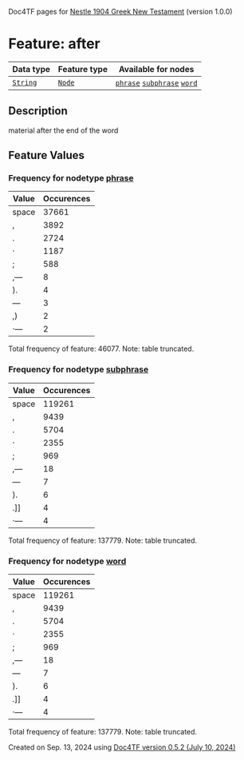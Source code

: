 Doc4TF pages for [Nestle 1904 Greek New Testament](https://github.com/saulocantanhede/tfgreek2/releases/download/1.0.0/tf-1.0.0.zip) (version 1.0.0)
# Feature: after
Data type|Feature type|Available for nodes
---|---|---
[`String`](featuresbydatatype.md#string)|[`Node`](featuresbytype.md#node)| [`phrase`](featuresbynodetype.md#phrase)  [`subphrase`](featuresbynodetype.md#subphrase)  [`word`](featuresbynodetype.md#word) 
## Description
material after the end of the word
## Feature Values
### Frequency for nodetype [phrase](featuresbynodetype.md#phrase)
Value|Occurences
---|---
space|37661
, |3892
. |2724
· |1187
; |588
,— |8
). |4
— |3
,) |2
·— |2

Total frequency of feature: 46077. Note: table truncated.
 ### Frequency for nodetype [subphrase](featuresbynodetype.md#subphrase)
Value|Occurences
---|---
space|119261
, |9439
. |5704
· |2355
; |969
,— |18
— |7
). |6
.]] |4
·— |4

Total frequency of feature: 137779. Note: table truncated.
 ### Frequency for nodetype [word](featuresbynodetype.md#word)
Value|Occurences
---|---
space|119261
, |9439
. |5704
· |2355
; |969
,— |18
— |7
). |6
.]] |4
·— |4

Total frequency of feature: 137779. Note: table truncated.
  

Created on Sep. 13, 2024 using [Doc4TF version 0.5.2 (July 10, 2024)](https://github.com/tonyjurg/Doc4TF/blob/main/CreateFeatureDoc.ipynb) 